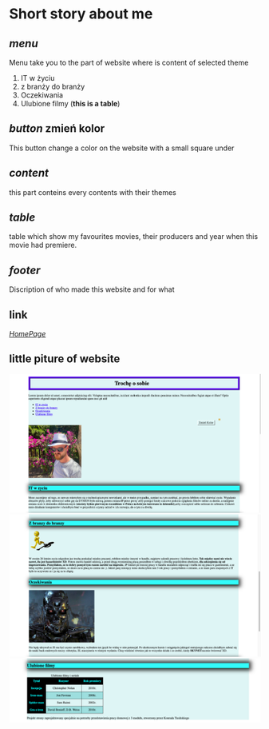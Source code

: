 # Short story about me

## *menu*
Menu take you to the part of website where is content of selected theme
1. IT w życiu
2. z branży do branży 
3. Oczekiwania 
4. Ulubione filmy (**this is a table**)

## *button* **zmień kolor**
This button change a color on the website with a small square under 

## *content* 
this part conteins every contents with their themes

## *table*
table which show my favourites movies, their producers and year when this movie had premiere. 

## *footer* 
Discription of who made this website and for what 

## **link** 
*[HomePage](https://streetwolf123.github.io/HomePage/)* 

## **little piture of website** 
![](https://github.com/streetwolf123/HomePage/blob/main/img/1.%20README.png?raw=true)
![](https://github.com/streetwolf123/HomePage/blob/main/img/2.README.png?raw=true)
![](https://github.com/streetwolf123/HomePage/blob/main/img/3.README.png?raw=true)


